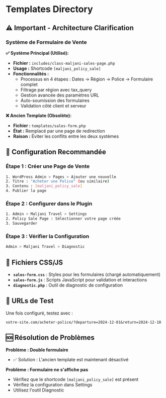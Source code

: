 # Templates Directory

## ⚠️ Important - Architecture Clarification

### **Système de Formulaire de Vente**

**✅ Système Principal (Utilisé):**
- **Fichier :** `includes/class-maljani-sales-page.php`
- **Usage :** Shortcode `[maljani_policy_sale]`
- **Fonctionnalités :**
  - Processus en 4 étapes : Dates → Région → Police → Formulaire complet
  - Filtrage par région avec tax_query
  - Gestion avancée des paramètres URL
  - Auto-soumission des formulaires
  - Validation côté client et serveur

**❌ Ancien Template (Obsolète):**
- **Fichier :** `templates/sales-form.php`
- **État :** Remplacé par une page de redirection
- **Raison :** Éviter les conflits entre les deux systèmes

## 🚀 Configuration Recommandée

### Étape 1 : Créer une Page de Vente
```bash
1. WordPress Admin > Pages > Ajouter une nouvelle
2. Titre : "Acheter une Police" (ou similaire)
3. Contenu : [maljani_policy_sale]
4. Publier la page
```

### Étape 2 : Configurer dans le Plugin
```bash
1. Admin > Maljani Travel > Settings
2. Policy Sale Page : Sélectionner votre page créée
3. Sauvegarder
```

### Étape 3 : Vérifier la Configuration
```bash
Admin > Maljani Travel > Diagnostic
```

## 📁 Fichiers CSS/JS

- **`sales-form.css`** : Styles pour les formulaires (chargé automatiquement)
- **`sales-form.js`** : Scripts JavaScript pour validation et interactions
- **`diagnostic.php`** : Outil de diagnostic de configuration

## 🔗 URLs de Test

Une fois configuré, testez avec :
```
votre-site.com/acheter-police/?departure=2024-12-01&return=2024-12-10
```

## 🆘 Résolution de Problèmes

**Problème : Double formulaire**
- ✅ Solution : L'ancien template est maintenant désactivé

**Problème : Formulaire ne s'affiche pas**
- Vérifiez que le shortcode `[maljani_policy_sale]` est présent
- Vérifiez la configuration dans Settings
- Utilisez l'outil Diagnostic